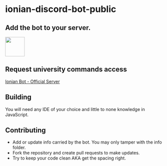 # ionian-discord-bot-public

## Add the bot to your server.
[<img src="https://i.imgur.com/5cKGI4A.png" width="62" height="62"/>](https://discord.com/api/oauth2/authorize?client_id=746639303899349043&permissions=0&scope=bot)

## Request university commands access

[Ionian Bot - Official Server](https://discord.gg/uEypK8E)

## Building

You will need any IDE of your choice and little to none knowledge in JavaScript.

## Contributing

- Add or update info carried by the bot. You may only tamper with the info folder.
- Fork the repository and create pull requests to make updates.
- Try to keep your code clean AKA get the spacing right.
